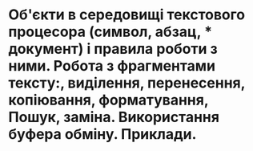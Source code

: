 # Об'єкти в середовищі текстового процесора (символ, абзац, * документ) і правила роботи з ними. Робота з фрагментами тексту:, виділення, перенесення, копіювання, форматування, Пошук, заміна. Використання буфера обміну. Приклади.
